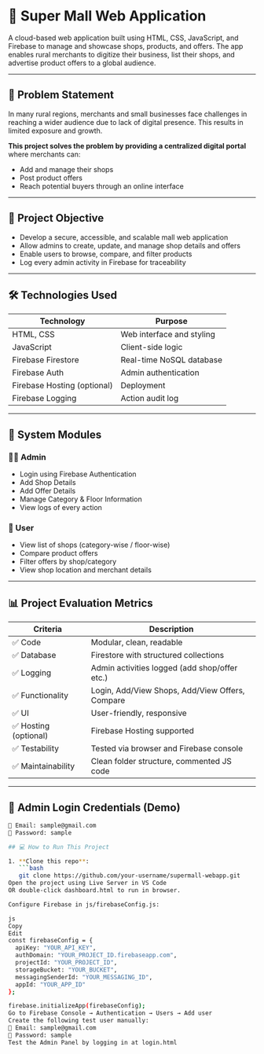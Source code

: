 # 🏬 Super Mall Web Application

A cloud-based web application built using HTML, CSS, JavaScript, and Firebase to manage and showcase shops, products, and offers. The app enables rural merchants to digitize their business, list their shops, and advertise product offers to a global audience.

---

## 📖 Problem Statement

In many rural regions, merchants and small businesses face challenges in reaching a wider audience due to lack of digital presence. This results in limited exposure and growth.

**This project solves the problem by providing a centralized digital portal** where merchants can:
- Add and manage their shops
- Post product offers
- Reach potential buyers through an online interface

---

## 🎯 Project Objective

- Develop a secure, accessible, and scalable mall web application
- Allow admins to create, update, and manage shop details and offers
- Enable users to browse, compare, and filter products
- Log every admin activity in Firebase for traceability

---

## 🛠️ Technologies Used

| Technology | Purpose |
|------------|---------|
| HTML, CSS  | Web interface and styling |
| JavaScript | Client-side logic |
| Firebase Firestore | Real-time NoSQL database |
| Firebase Auth | Admin authentication |
| Firebase Hosting (optional) | Deployment |
| Firebase Logging | Action audit log |

---

## 🧩 System Modules

### 👨‍💼 Admin
- Login using Firebase Authentication
- Add Shop Details
- Add Offer Details
- Manage Category & Floor Information
- View logs of every action

### 👥 User
- View list of shops (category-wise / floor-wise)
- Compare product offers
- Filter offers by shop/category
- View shop location and merchant details

---

## 📊 Project Evaluation Metrics

| Criteria            | Description |
|---------------------|-------------|
| ✅ Code             | Modular, clean, readable |
| ✅ Database         | Firestore with structured collections |
| ✅ Logging          | Admin activities logged (add shop/offer etc.) |
| ✅ Functionality    | Login, Add/View Shops, Add/View Offers, Compare |
| ✅ UI               | User-friendly, responsive |
| ✅ Hosting (optional) | Firebase Hosting supported |
| ✅ Testability      | Tested via browser and Firebase console |
| ✅ Maintainability  | Clean folder structure, commented JS code |

---

## 🔐 Admin Login Credentials (Demo)

```bash
📧 Email: sample@gmail.com  
🔑 Password: sample

## 💻 How to Run This Project

1. **Clone this repo**:
   ```bash
   git clone https://github.com/your-username/supermall-webapp.git
Open the project using Live Server in VS Code
OR double-click dashboard.html to run in browser.

Configure Firebase in js/firebaseConfig.js:

js
Copy
Edit
const firebaseConfig = {
  apiKey: "YOUR_API_KEY",
  authDomain: "YOUR_PROJECT_ID.firebaseapp.com",
  projectId: "YOUR_PROJECT_ID",
  storageBucket: "YOUR_BUCKET",
  messagingSenderId: "YOUR_MESSAGING_ID",
  appId: "YOUR_APP_ID"
};

firebase.initializeApp(firebaseConfig);
Go to Firebase Console → Authentication → Users → Add user
Create the following test user manually:
📧 Email: sample@gmail.com  
🔑 Password: sample
Test the Admin Panel by logging in at login.html


